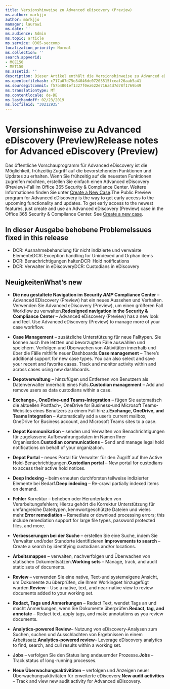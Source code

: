 ```yaml
---
title: Versionshinweise zu Advanced eDiscovery (Preview)
ms.author: markjjo
author: markjjo
manager: laurawi
ms.date: ''
ms.audience: Admin
ms.topic: article
ms.service: O365-seccomp
localization_priority: Normal
ms.collection: ''
search.appverid:
- MOE150
- MET150
ms.assetid: ''
description: Dieser Artikel enthält die Versionshinweise zu Advanced eDiscovery (Preview).
ms.openlocfilehash: c717a07d75e84046de07203515fceaf26aab5a41
ms.sourcegitcommit: f57b4001ef1327f0ea622e716a4d7d78f1769b49
ms.translationtype: MT
ms.contentlocale: de-DE
ms.lasthandoff: 02/23/2019
ms.locfileid: "30212935"
---
```

# <a name="release-notes-for-advanced-ediscovery-preview"></a><span data-ttu-id="193b0-103">Versionshinweise zu Advanced eDiscovery (Preview)</span><span class="sxs-lookup"><span data-stu-id="193b0-103">Release notes for Advanced eDiscovery (Preview)</span></span>

<span data-ttu-id="193b0-p101">Das öffentliche Vorschauprogramm für Advanced eDiscovery ist die Möglichkeit, frühzeitig Zugriff auf die bevorstehenden Funktionen und Updates zu erhalten. Wenn Sie frühzeitig auf die neuesten Funktionen zugreifen möchten, erstellen Sie einfach einen Advanced eDiscovery (Preview)-Fall im Office 365 Security & Compliance Center. Weitere Informationen finden Sie unter [Create a New Case](create-new-ediscovery-case.md).</span><span class="sxs-lookup"><span data-stu-id="193b0-p101">The Public Preview program for Advanced eDiscovery is the way to get early access to the upcoming functionality and updates. To get early access to the newest features, just create and use an Advanced eDiscovery (Preview) case in the Office 365 Security & Compliance Center. See [Create a new case](create-new-ediscovery-case.md).</span></span>

## <a name="issues-fixed-in-this-release"></a><span data-ttu-id="193b0-107">In dieser Ausgabe behobene Probleme</span><span class="sxs-lookup"><span data-stu-id="193b0-107">Issues fixed in this release</span></span>

- <span data-ttu-id="193b0-108">DCR: Ausnahmebehandlung für nicht indizierte und verwaiste Elemente</span><span class="sxs-lookup"><span data-stu-id="193b0-108">DCR: Exception handling for Unindexed and Orphan items</span></span>
- <span data-ttu-id="193b0-109">DCR: Benachrichtigungen halten</span><span class="sxs-lookup"><span data-stu-id="193b0-109">DCR: Hold notifications</span></span>
- <span data-ttu-id="193b0-110">DCR: Verwalter in eDiscovery</span><span class="sxs-lookup"><span data-stu-id="193b0-110">DCR: Custodians in eDiscovery</span></span>

## <a name="whats-new"></a><span data-ttu-id="193b0-111">Neuigkeiten</span><span class="sxs-lookup"><span data-stu-id="193b0-111">What’s new</span></span>

- <span data-ttu-id="193b0-p102">**Die neu gestaltete Navigation im Security _AMP_ Compliance Center** – Advanced EDiscovery (Preview) hat ein neues Aussehen und Verhalten. Verwenden Sie Advanced eDiscovery (Preview), um einen größeren Fall Workflow zu verwalten.</span><span class="sxs-lookup"><span data-stu-id="193b0-p102">**Redesigned navigation in the Security & Compliance Center** – Advanced eDiscovery (Preview) has a new look and feel. Use Advanced eDiscovery (Preview) to manage more of your case workflow.</span></span>

- <span data-ttu-id="193b0-p103">**Case Management** – zusätzliche Unterstützung für neue Falltypen. Sie können auch Ihre letzten und bevorzugten Fälle auswählen und speichern. Verfolgen und Überwachen von Aktivitäten innerhalb und über die Fälle mithilfe neuer Dashboards.</span><span class="sxs-lookup"><span data-stu-id="193b0-p103">**Case management** – There’s additional support for new case types. You can also select and save your recent and favorite cases. Track and monitor activity within and across cases using new dashboards.</span></span>

- <span data-ttu-id="193b0-117">**Depotverwaltung** – hinzufügen und Entfernen von Benutzern als Datenverwalter innerhalb eines Falls.</span><span class="sxs-lookup"><span data-stu-id="193b0-117">**Custodian management** – Add and remove users as data custodians within a case.</span></span>

- <span data-ttu-id="193b0-118">**Exchange-, OneDrive-und Teams-Integration** – fügen Sie automatisch die aktuellen Postfach-, OneDrive for Business-und Microsoft Teams-Websites eines Benutzers zu einem Fall hinzu.</span><span class="sxs-lookup"><span data-stu-id="193b0-118">**Exchange, OneDrive, and Teams Integration** – Automatically add a user’s current mailbox, OneDrive for Business account, and Microsoft Teams sites to a case.</span></span> 

- <span data-ttu-id="193b0-119">**Depot Kommunikation** – senden und Verwalten von Benachrichtigungen für zugelassene Aufbewahrungsdaten im Namen Ihrer Organisation.</span><span class="sxs-lookup"><span data-stu-id="193b0-119">**Custodian communications** – Send and manage legal hold notifications on behalf of your organization.</span></span>

- <span data-ttu-id="193b0-120">**Depot Portal** – neues Portal für Verwalter für den Zugriff auf Ihre Active Hold-Benachrichtigungen.</span><span class="sxs-lookup"><span data-stu-id="193b0-120">**Custodian portal** – New portal for custodians to access their active hold notices.</span></span>

- <span data-ttu-id="193b0-121">**Deep Indexing** – beim erneuten durchforsten teilweise indizierter Elemente bei Bedarf.</span><span class="sxs-lookup"><span data-stu-id="193b0-121">**Deep indexing** – Re-crawl partially indexed items on demand.</span></span>

- <span data-ttu-id="193b0-122">**Fehler** Korrektur – beheben oder Herunterladen von Verarbeitungsfehlern; Hierzu gehört die Korrektur Unterstützung für umfangreiche Dateitypen, kennwortgeschützte Dateien und vieles mehr.</span><span class="sxs-lookup"><span data-stu-id="193b0-122">**Error remediation** – Remediate or download processing errors; this include remediation support for large file types, password protected files, and more.</span></span> 

- <span data-ttu-id="193b0-123">**Verbesserungen bei der Suche** – erstellen Sie eine Suche, indem Sie Verwalter und/oder Standorte identifizieren.</span><span class="sxs-lookup"><span data-stu-id="193b0-123">**Improvements to search** – Create a search by identifying custodians and/or locations.</span></span>

- <span data-ttu-id="193b0-124">**Arbeitsmappen** – verwalten, nachverfolgen und Überwachen von statischen Dokumentsätzen.</span><span class="sxs-lookup"><span data-stu-id="193b0-124">**Working sets** – Manage, track, and audit static sets of documents.</span></span>

- <span data-ttu-id="193b0-125">**Review** – verwenden Sie eine native, Text-und systemeigene Ansicht, um Dokumente zu überprüfen, die Ihrem Workingset hinzugefügt wurden.</span><span class="sxs-lookup"><span data-stu-id="193b0-125">**Review** – Use a native, text, and near-native view to review documents added to your working set.</span></span>

- <span data-ttu-id="193b0-126">**Redact, Tags und Anmerkungen** – Redact Text, wendet Tags an und macht Anmerkungen, wenn Sie Dokumente überprüfen.</span><span class="sxs-lookup"><span data-stu-id="193b0-126">**Redact, tag, and annotate** – Redact text, apply tags, and make annotations as you review documents.</span></span>
  
- <span data-ttu-id="193b0-127">**Analytics-powered Review**– Nutzung von eDiscovery-Analysen zum Suchen, suchen und Ausschlachten von Ergebnissen in einem Arbeitssatz.</span><span class="sxs-lookup"><span data-stu-id="193b0-127">**Analytics-powered review**– Leverage eDiscovery analytics to find, search, and cull results within a working set.</span></span>

- <span data-ttu-id="193b0-128">**Jobs** – verfolgen Sie den Status lang andauernder Prozesse.</span><span class="sxs-lookup"><span data-stu-id="193b0-128">**Jobs** – Track status of long-running processes.</span></span>

- <span data-ttu-id="193b0-129">**Neue Überwachungsaktivitäten** – verfolgen und Anzeigen neuer Überwachungsaktivitäten für erweiterte eDiscovery.</span><span class="sxs-lookup"><span data-stu-id="193b0-129">**New audit activities** – Track and view new audit activity for Advanced eDiscovery.</span></span>
